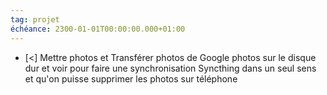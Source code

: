 ```yaml
---
tag: projet
échéance: 2300-01-01T00:00:00.000+01:00
---
```

- [<] Mettre photos et Transférer photos de Google photos sur le disque dur et voir pour faire une synchronisation Syncthing dans un seul sens et qu'on puisse supprimer les photos sur téléphone 